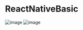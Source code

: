 # ReactNativeBasic
![image](https://user-images.githubusercontent.com/104414771/208843836-37b0816b-05ec-4581-95a9-82bfeb93f438.png)
![image](https://user-images.githubusercontent.com/104414771/208844025-05c93d13-607d-4b83-a84a-0127a15cd378.png)
